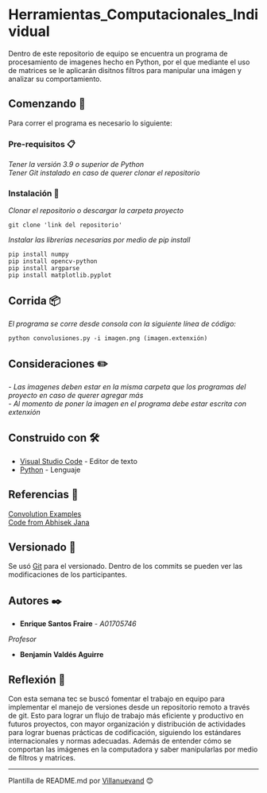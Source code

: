 # Herramientas_Computacionales_Individual

Dentro de este repositorio de equipo se encuentra un programa de procesamiento de imagenes hecho en Python, por el que mediante el uso de matrices se le aplicarán disitnos filtros para manipular una imágen y analizar su comportamiento.

## Comenzando 🚀

Para correr el programa es necesario lo siguiente:

### Pre-requisitos 📋

_Tener la versión 3.9 o superior de Python_<br>
_Tener Git instalado en caso de querer clonar el repositorio_

### Instalación 🔧

_Clonar el repositorio o descargar la carpeta proyecto_

```
git clone 'link del repositorio'
```

_Instalar las librerías necesarias por medio de pip install_

```
pip install numpy
pip install opencv-python
pip install argparse
pip install matplotlib.pyplot
```

## Corrida 📦

_El programa se corre desde consola con la siguiente línea de código:_

```
python convolusiones.py -i imagen.png (imagen.extenxión)
```

## Consideraciones  :pencil2:

_- Las imagenes deben estar en la misma carpeta que los programas del proyecto en caso de querer agregar más_ <br>
_- Al momento de poner la imagen en el programa debe estar escrita con extenxión_

## Construido con 🛠️

* [Visual Studio Code](https://code.visualstudio.com/) - Editor de texto
* [Python](https://www.python.org/) - Lenguaje

## Referencias 📖

[Convolution Examples](https://aishack.in/tutorials/image-convolution-examples/) <br>
[Code from Abhisek Jana](https://github.com/adeveloperdiary/blog/tree/master/Computer_Vision/Sobel_Edge_Detection)

## Versionado 📌

Se usó [Git](https://git-scm.com/) para el versionado. Dentro de los commits se pueden ver las modificaciones de los participantes.

## Autores ✒️

* **Enrique Santos Fraire** - *A01705746*

_Profesor_
* **Benjamín Valdés Aguirre**

## Reflexión 🎁

Con esta semana tec se buscó fomentar el trabajo en equipo para implementar el manejo de versiones desde un repositorio remoto a través de git. Esto para lograr un flujo de trabajo más eficiente y productivo en futuros proyectos, con mayor organización y distribución de actividades para lograr buenas prácticas de codificación, siguiendo los estándares internacionales y normas adecuadas. Además de entender cómo se comportan las imágenes en la computadora y saber manipularlas por medio de filtros y matrices.


---
Plantilla de README.md por [Villanuevand](https://github.com/Villanuevand) 😊
